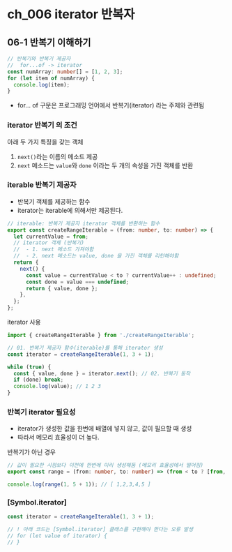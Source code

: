 # ch_006 iterator 반복자



## 06-1 반복기 이해하기

```typescript
// 반복기와 반복기 제공자
//  for...of -> iterator
const numArray: number[] = [1, 2, 3];
for (let item of numArray) {
  console.log(item);
}
```

- for... of 구문은 프로그래밍 언어에서 반복기(iterator) 라는 주제와 관련됨

### iterator 반복기 의 조건

아래 두 가지 특징을 갖는 객체

1. `next()`라는 이름의 메소드 제공
2. `next` 메소드는 `value`와 `done` 이라는 두 개의 속성을 가진 객체를 반환

### iterable 반복기 제공자

- 반복기 객체를 제공하는 함수
- iterator는 iterable에 의해서만 제공된다.

```typescript
// iterable: 반복기 제공자 iterator 객체를 반환하는 함수
export const createRangeIterable = (from: number, to: number) => {
  let currentValue = from;
  // iterator 객체 (반복기)
  //  - 1. next 메소드 가져야함
  //  - 2. next 메소드는 value, done 을 가진 객체를 리턴해야함
  return {
    next() {
      const value = currentValue < to ? currentValue++ : undefined;
      const done = value === undefined;
      return { value, done };
    },
  };
};
```

iterator 사용

```typescript
import { createRangeIterable } from './createRangeIterable';

// 01. 반복기 제공자 함수(iterable)를 통해 iterator 생성
const iterator = createRangeIterable(1, 3 + 1);

while (true) {
  const { value, done } = iterator.next(); // 02. 반복기 동작
  if (done) break;
  console.log(value); // 1 2 3
}
```



### 반복기 iterator 필요성

- iterator가 생성한 값을 한번에 배열에 넣지 않고, 값이 필요할 때 생성
- 따라서 메모리 효율성이 더 높다.

반복기가 아닌 경우

```typescript
// 값이 필요한 시점보다 이전에 한번에 미리 생성해둠 (메모리 효율성에서 떨어짐)
export const range = (from: number, to: number) => (from < to ? [from, ...range(from + 1, to)] : []);

console.log(range(1, 5 + 1)); // [ 1,2,3,4,5 ]
```



### [Symbol.iterator]

```typescript
const iterator = createRangeIterable(1, 3 + 1);

// ! 아래 코드는 [Symbol.iterator] 클래스를 구현해야 한다는 오류 발생
// for (let value of iterator) {
// }
```

